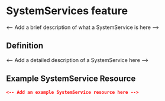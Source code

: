 # SystemServices feature
	
<-- Add a brief description of what a SystemService is here -->

## Definition

<-- Add a detailed description of a SystemService here -->

## Example SystemService Resource

```json
<-- Add an example SystemService resource here -->
```
